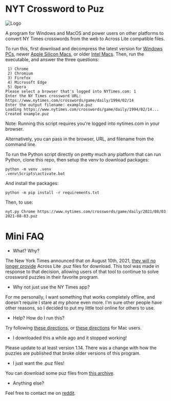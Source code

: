 # NYT Crossword to Puz

![Logo](other/logo.png)

A program for Windows and MacOS and power users on other platforms to convert NY Times crosswords from the web to Across Lite compatible files.

To run this, first download and decompress the latest version for [Windows PCs](https://github.com/Q726kbXuN/nytxw_puz/releases/latest/download/nytxw_puz.zip), newer [Apple Silicon Macs](https://github.com/Q726kbXuN/nytxw_puz/releases/latest/download/nytxw_puz_mac.zip), or older [Intel Macs](https://github.com/Q726kbXuN/nytxw_puz/releases/latest/download/nytxw_puz_mac_x64.zip).  Then, run the executable, and answer the three questions:


```
 1) Chrome
 2) Chromium
 3) Firefox
 4) Microsoft Edge
 5) Opera
Please select a browser that's logged into NYTimes.com: 1
Enter the NY Times crossword URL: https://www.nytimes.com/crosswords/game/daily/1994/02/14
Enter the output filename: example.puz
Loading https://www.nytimes.com/crosswords/game/daily/1994/02/14...
Created example.puz
```

Note: Running this script requires you're logged into nytimes.com in your browser.

Alternatively, you can pass in the browser, URL, and filename from the command line.

To run the Python script directly on pretty much any platform that can run Python, clone this repo, then setup the venv to download packages:
```
python -m venv .venv
.venv\Scripts\activate.bat
```

And install the packages:
```
python -m pip install -r requirements.txt
```

Then, to use:
```
nyt.py Chrome https://www.nytimes.com/crosswords/game/daily/2021/08/03 2021-08-03.puz
```

# Mini FAQ

* What? Why?

The New York Times announced that on August 10th, 2021, [they will no longer provide](https://www.nytimes.com/2021/08/02/crosswords/nyt-games-no-longer-available-on-across-lite-as-of-aug-9.html) Across Lite .puz files for download.  This tool was made in response to that decision, allowing users of that tool to continue to solve crossword puzzles in their favorite program.

* Why not just use the NY Times app?

For me personally, I want something that works completely offline, and doesn't require I stare at my phone even more.  I'm sure other people have other reasons, so I decided to put my little tool online for others to use.

* Help?  How do I run this?

Try following [these directions](howto.md), or [these directions](howto_mac.md) for Mac users.

* I downloaded this a while ago and it stopped working!

Please update to at least version 1.14.  There was a change with how the puzzles are published that broke older versions of this program.

* I just want the .puz files!

You can download some puz files from [this archive](https://q726kbxun.github.io/xwords/xwords.html).

* Anything else?

Feel free to contact me on [reddit](https://www.reddit.com/user/nobody514/).
